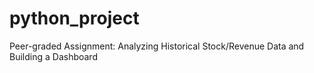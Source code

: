 # python_project
Peer-graded Assignment: Analyzing Historical Stock/Revenue Data and Building a Dashboard
